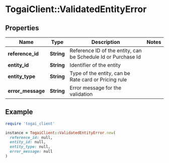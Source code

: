 # TogaiClient::ValidatedEntityError

## Properties

| Name | Type | Description | Notes |
| ---- | ---- | ----------- | ----- |
| **reference_id** | **String** | Reference ID of the entity, can be Schedule Id or Purchase Id |  |
| **entity_id** | **String** | Identifier of the entity |  |
| **entity_type** | **String** | Type of the entity, can be Rate card or Pricing rule |  |
| **error_message** | **String** | Error message for the validation |  |

## Example

```ruby
require 'togai_client'

instance = TogaiClient::ValidatedEntityError.new(
  reference_id: null,
  entity_id: null,
  entity_type: null,
  error_message: null
)
```

